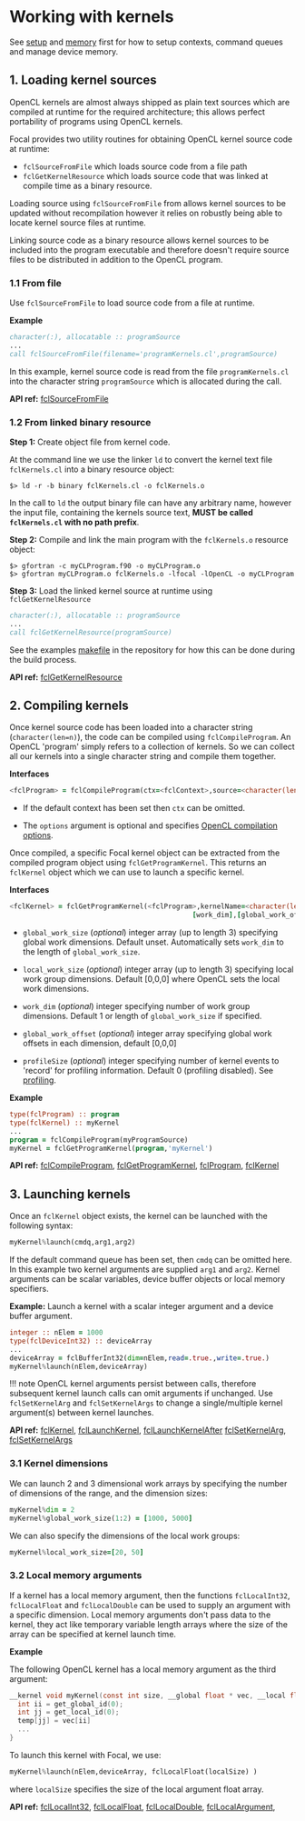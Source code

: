 # Working with kernels

See [setup](../setup) and [memory](../memory) first for how to setup contexts, command queues and manage device memory.

## 1. Loading kernel sources

OpenCL kernels are almost always shipped as plain text sources which are compiled at runtime for the required architecture;
this allows perfect portability of programs using OpenCL kernels.

Focal provides two utility routines for obtaining OpenCL kernel source code at runtime:

- `fclSourceFromFile` which loads source code from a file path
- `fclGetKernelResource` which loads source code that was linked at compile time as a binary resource.

Loading source using `fclSourceFromFile` from allows kernel sources to be updated without recompilation however it relies on robustly being able to locate kernel source files at runtime.

Linking source code as a binary resource allows kernel sources to be included into the program executable and therefore doesn't require source files to be distributed in addition to the OpenCL program.

### 1.1 From file

Use `fclSourceFromFile` to load source code from a file at runtime.

__Example__

```fortran
character(:), allocatable :: programSource
...
call fclSourceFromFile(filename='programKernels.cl',programSource)
```

In this example, kernel source code is read from the file `programKernels.cl` into the character string `programSource` which is allocated during the call.

__API ref:__
[fclSourceFromFile](https://lkedward.github.io/focal-api/interface/fclsourcefromfile.html)

### 1.2 From linked binary resource

__Step 1:__
Create object file from kernel code.

At the command line we use the linker `ld` to convert the kernel text file `fclKernels.cl` into a binary resource object:

```shell
$> ld -r -b binary fclKernels.cl -o fclKernels.o
```

In the call to `ld` the output binary file can have any arbitrary name, however the input file, containing the kernels source text, __MUST be called `fclKernels.cl` with no path prefix__.

__Step 2:__
Compile and link the main program with the `fclKernels.o` resource object:

```shell
$> gfortran -c myCLProgram.f90 -o myCLProgram.o
$> gfortran myCLProgram.o fclKernels.o -lfocal -lOpenCL -o myCLProgram
```

__Step 3:__
Load the linked kernel source at runtime using `fclGetKernelResource`

```fortran
character(:), allocatable :: programSource
...
call fclGetKernelResource(programSource)
```

See the examples [makefile](https://github.com/LKedward/focal/blob/master/examples/makefile) in the repository for how this can be done during the build process.

__API ref:__
[fclGetKernelResource](https://lkedward.github.io/focal-api/interface/fclgetkernelresource.html)

## 2. Compiling kernels

Once kernel source code has been loaded into a character string (`character(len=n)`), the code can be compiled using `fclCompileProgram`.
An OpenCL 'program' simply refers to a collection of kernels. So we can collect all our kernels into a single character string and compile them together.

__Interfaces__

```fortran
<fclProgram> = fclCompileProgram(ctx=<fclContext>,source=<character(len=n)>,options=<character(len=n)>)
```

- If the default context has been set then `ctx` can be omitted.

- The `options` argument is optional and specifies [OpenCL compilation options](https://www.khronos.org/registry/OpenCL/sdk/1.2/docs/man/xhtml/clBuildProgram.html#notes).

Once compiled, a specific Focal kernel object can be extracted from the compiled program object using `fclGetProgramKernel`.
This returns an `fclKernel` object which we can use to launch a specific kernel.

__Interfaces__

```fortran
<fclKernel> = fclGetProgramKernel(<fclProgram>,kernelName=<character(len=n)>,[global_work_size],[local_work_size], &
                                             [work_dim],[global_work_offset],[profileSize])
```

- `global_work_size` (*optional*) integer array (up to length 3) specifying global work dimensions. Default unset.
Automatically sets `work_dim` to the length of `global_work_size`.

- `local_work_size` (*optional*) integer array (up to length 3) specifying local work group dimensions.
Default [0,0,0] where OpenCL sets the local work dimensions.

- `work_dim` (*optional*) integer specifying number of work group dimensions.
Default 1 or length of `global_work_size` if specified.

- `global_work_offset` (*optional*) integer array specifying global work offsets in each dimension, default [0,0,0]

- `profileSize` (*optional*) integer specifying number of kernel events to 'record' for profiling information.
Default 0 (profiling disabled). See [profiling](../profiling).



__Example__


```fortran
type(fclProgram) :: program
type(fclKernel) :: myKernel
...
program = fclCompileProgram(myProgramSource)
myKernel = fclGetProgramKernel(program,'myKernel')
```

__API ref:__
[fclCompileProgram](https://lkedward.github.io/focal-api/interface/fclcompileprogram.html),
[fclGetProgramKernel](https://lkedward.github.io/focal-api/interface/fclgetprogramkernel.html),
[fclProgram](https://lkedward.github.io/focal-api/type/fclprogram.html),
[fclKernel](https://lkedward.github.io/focal-api/type/fclkernel.html)




## 3. Launching kernels

Once an `fclKernel` object exists, the kernel can be launched with the following syntax:

```fortran
myKernel%launch(cmdq,arg1,arg2)
```

If the default command queue has been set, then `cmdq` can be omitted here.
In this example two kernel arguments are supplied `arg1` and `arg2`.
Kernel arguments can be scalar variables, device buffer objects or local memory specifiers.

__Example:__
Launch a kernel with a scalar integer argument and a device buffer argument.

```fortran
integer :: nElem = 1000
type(fclDeviceInt32) :: deviceArray
...
deviceArray = fclBufferInt32(dim=nElem,read=.true.,write=.true.)
myKernel%launch(nElem,deviceArray)
```

!!! note
    OpenCL kernel arguments persist between calls, therefore subsequent kernel launch calls can omit arguments if unchanged.
    Use `fclSetKernelArg` and `fclSetKernelArgs` to change a single/multiple kernel argument(s) between kernel launches.


__API ref:__
[fclKernel](https://lkedward.github.io/focal-api/type/fclkernel.html),
[fclLaunchKernel](https://lkedward.github.io/focal-api/interface/fcllaunchkernel.html),
[fclLaunchKernelAfter](https://lkedward.github.io/focal-api/interface/fcllaunchkernelafter.html)
[fclSetKernelArg](https://lkedward.github.io/focal-api/interface/fclsetkernelarg.html),
[fclSetKernelArgs](https://lkedward.github.io/focal-api/interface/fclsetkernelargs.html)

### 3.1 Kernel dimensions
We can launch 2 and 3 dimensional work arrays by specifying the number of dimensions of the range, and the dimension sizes:

```fortran
myKernel%dim = 2
myKernel%global_work_size(1:2) = [1000, 5000]
```

We can also specify the dimensions of the local work groups:

```fortran
myKernel%local_work_size=[20, 50]
```


### 3.2 Local memory arguments

If a kernel has a local memory argument, then the functions `fclLocalInt32`, `fclLocalFloat` and `fclLocalDouble` can be used to
supply an argument with a specific dimension.
Local memory arguments don't pass data to the kernel, they act like temporary variable length arrays where the size of the array can be specified at kernel launch time.

__Example__

The following OpenCL kernel has a local memory argument as the third argument:

```c
__kernel void myKernel(const int size, __global float * vec, __local float * temp){
  int ii = get_global_id(0);
  int jj = get_local_id(0);
  temp[jj] = vec[ii]
  ...
}
```

To launch this kernel with Focal, we use:

```fortran
myKernel%launch(nElem,deviceArray, fclLocalFloat(localSize) )
```

where `localSize` specifies the size of the local argument float array.

__API ref:__
[fclLocalInt32](https://lkedward.github.io/focal-api/interface/fcllocalint32.html),
[fclLocalFloat](https://lkedward.github.io/focal-api/interface/fcllocalfloat.html),
[fclLocalDouble](https://lkedward.github.io/focal-api/interface/fcllocaldouble.html),
[fclLocalArgument](https://lkedward.github.io/focal-api/type/fcllocalargument.html),
